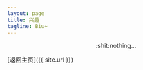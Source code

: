 ```yaml
---
layout: page
title: 兴趣
tagline: Biu~
---
```


<div style="text-align:center">:shit:nothing...</div>

[返回主页]({{ site.url }})
